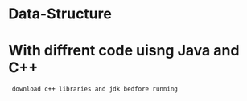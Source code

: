 # Data-Structure
# With diffrent code uisng Java and C++
``` download c++ libraries and jdk bedfore running```